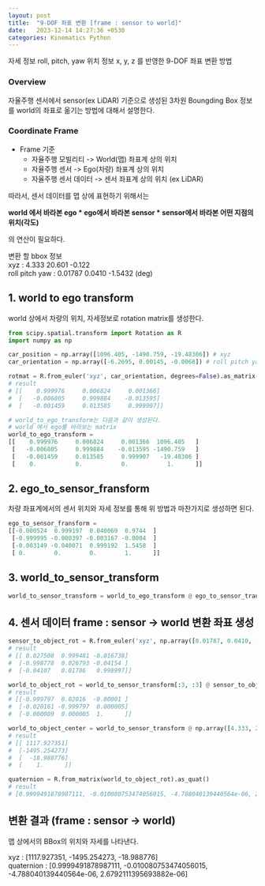 ```yaml
---
layout: post
title:  "9-DOF 좌표 변환 [frame : sensor to world]"
date:   2023-12-14 14:27:36 +0530
categories: Kinematics Python
---
```

자세 정보 roll, pitch, yaw
위치 정보 x, y, z 를 반영한 9-DOF 좌표 변환 방법

### Overview

자율주행 센서에서 sensor(ex LiDAR) 기준으로 생성된 3차원 Boungding Box 정보를 world의 좌표로 옮기는 방법에 대해서 설명한다.

### Coordinate Frame

* Frame 기준
    * 자율주행 모빌리티 -> World(맵) 좌표계 상의 위치
    * 자율주행 센서 -> Ego(차량) 좌표계 상의 위치
    * 자율주행 센서 데이터 -> 센서 좌표계 상의 위치 (ex LiDAR)

따라서, 센서 데이터를 맵 상에 표현하기 위해서는

**world 에서 바라본 ego * ego에서 바라본 sensor * sensor에서 바라본 어떤 지점의 위치(각도)**

의 연산이 필요하다.

변환 할 bbox 정보  
xyz : 4.333 20.601 -0.122  
roll pitch yaw : 0.01787 0.0410 -1.5432 (deg)

## 1. world to ego transform
world 상에서 차량의 위치, 자세정보로 rotation matrix를 생성한다.

```python
from scipy.spatial.transform import Rotation as R
import numpy as np

car_position = np.array([1096.405, -1490.759, -19.48306]) # xyz
car_orientation = np.array([-6.2695, 0.00145, -0.0068]) # roll pitch yaw

rotmat = R.from_euler('xyz', car_orientation, degrees=False).as_matrix()
# result
# [[    0.999976     0.006824     0.001366]
#  [   -0.006805     0.999884    -0.013595]
#  [   -0.001459     0.013585     0.999907]]

# world_to_ego_transform는 다음과 같이 생성된다. 
# world 에서 ego를 바라보는 matrix
world_to_ego_transform =
[[    0.999976     0.006824     0.001366  1096.405   ]
 [   -0.006805     0.999884    -0.013595 -1490.759   ]
 [   -0.001459     0.013585     0.999907   -19.48306 ]
 [    0.           0.           0.           1.      ]]
```

## 2. ego_to_sensor_fransform

차량 좌표계에서의 센서 위치와 자세 정보를 통해 위 방법과 마찬가지로 생성하면 된다.

```python
ego_to_sensor_fransform = 
[[-0.000524  0.999197  0.040069  0.9744  ]
 [-0.999995 -0.000397 -0.003167 -0.0004  ]
 [-0.003149 -0.040071  0.999192  1.5458  ]
 [ 0.        0.        0.        1.      ]]
```

## 3. world_to_sensor_transform
```python
world_to_sensor_transform = world_to_ego_transform @ ego_to_sensor_transform  # world -> ego -> sensor @ 행렬곱
```

## 4. 센서 데이터 frame : sensor -> world 변환 좌표 생성
```python
sensor_to_object_rot = R.from_euler('xyz', np.array([0.01787, 0.0410, -1.5432]), degrees=False).as_matrix()
# result
# [[ 0.027508  0.999481 -0.016738]
#  [-0.998778  0.026793 -0.04154 ]
#  [-0.04107   0.01786   0.998997]]

world_to_object_rot = world_to_sensor_transform[:3, :3] @ sensor_to_object_rot
# result
# [[-0.999797  0.02016  -0.00001 ] 
#  [-0.020161 -0.999797  0.000005] 
#  [-0.000009  0.000005  1.      ]]

world_to_object_center = world_to_sensor_transform @ np.array([4.333, 20.601, -0.122, 1]).reshape(4, 1)
# result
# [[ 1117.927351]
#  [-1495.254273]
#  [  -18.988776]
#  [    1.      ]]

quaternion = R.from_matrix(world_to_object_rot).as_quat()
# result
# [0.9999491878987111, -0.010080753474056015, -4.788040139440564e-06, 2.6792111395693882e-06] x y z w
```

## 변환 결과 (frame : sensor -> world)  
맵 상에서의 BBox의 위치와 자세를 나타낸다.

xyz : [1117.927351, -1495.254273, -18.988776]  
quaternion : [0.9999491878987111, -0.010080753474056015, -4.788040139440564e-06, 2.6792111395693882e-06]


